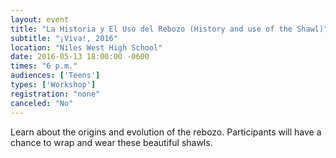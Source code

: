 ```yaml
---
layout: event
title: "La Historia y El Uso del Rebozo (History and use of the Shawl)"
subtitle: "¡Viva!, 2016"
location: "Niles West High School"
date: 2016-05-13 18:00:00 -0600
times: "6 p.m."
audiences: ['Teens']
types: ['Workshop']
registration: "none"
canceled: "No"
---
```

Learn about the origins and evolution of the rebozo. Participants will have a chance to wrap and wear these beautiful shawls.
